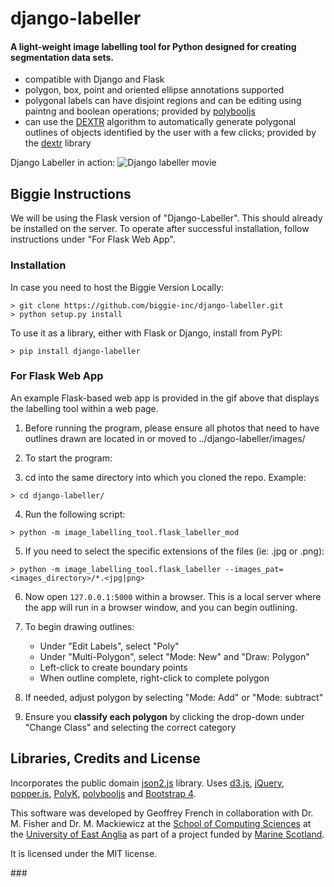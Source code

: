 # django-labeller

#### A light-weight image labelling tool for Python designed for creating segmentation data sets.

- compatible with Django and Flask
- polygon, box, point and oriented ellipse annotations supported
- polygonal labels can have disjoint regions and can be editing using paintng and boolean operations; provided by
  [polybooljs](https://github.com/voidqk/polybooljs)
- can use the [DEXTR](http://people.ee.ethz.ch/~cvlsegmentation/dextr/) algorithm to automatically generate
  polygonal outlines of objects identified by the user with a few clicks; provided by the
  [dextr](https://github.com/Britefury/dextr) library
  
Django Labeller in action:
![Django labeller movie](doc/dextr_boolean_cleanup_v1_small.gif "Django Labeller in action")


## Biggie Instructions

We will be using the Flask version of "Django-Labeller". This should already be installed on the server. To operate after successful installation, follow instructions under "For Flask Web App".


### Installation

In case you need to host the Biggie Version Locally: 

```shell script
> git clone https://github.com/biggie-inc/django-labeller.git
> python setup.py install
````

To use it as a library, either with Flask or Django, install from PyPI:

```shell script
> pip install django-labeller
```

### For Flask Web App
An example Flask-based web app is provided in the gif above that displays the labelling tool within a web page.

1. Before running the program, please ensure all photos that need to have outlines drawn are located in or moved to ../django-labeller/images/

2.  To start the program:

3. cd into the same directory into which you cloned the repo. Example: 
```shell script
> cd django-labeller/
```

4. Run the following script:
 
```shell script
> python -m image_labelling_tool.flask_labeller_mod 
```
5. If you need to select the specific extensions of the files (ie: .jpg or .png):

```shell script
> python -m image_labelling_tool.flask_labeller --images_pat=<images_directory>/*.<jpg|png>
```

6. Now open `127.0.0.1:5000` within a browser. This is a local server where the app will run in a browser window, and you can begin outlining.

7. To begin drawing outlines:
    - Under "Edit Labels", select "Poly"
    - Under "Multi-Polygon", select "Mode: New" and "Draw: Polygon"
    - Left-click to create boundary points
    - When outline complete, right-click to complete polygon

8. If needed, adjust polygon by selecting "Mode: Add" or "Mode: subtract"

9. Ensure you **classify each polygon** by clicking the drop-down under "Change Class" and selecting the correct category
 



## Libraries, Credits and License

Incorporates the public domain [json2.js](https://github.com/douglascrockford/JSON-js) library.
Uses [d3.js](http://d3js.org/), [jQuery](https://jquery.com/), [popper.js](https://popper.js.org/),
[PolyK](http://polyk.ivank.net/), [polybooljs](https://github.com/voidqk/polybooljs) and
[Bootstrap 4](https://getbootstrap.com/docs/4.0/getting-started/introduction/).

This software was developed by Geoffrey French in collaboration with Dr. M. Fisher and
Dr. M. Mackiewicz at the [School of Computing Sciences](http://www.uea.ac.uk/computing)
at the [University of East Anglia](http://www.uea.ac.uk) as part of a project funded by
[Marine Scotland](http://www.gov.scot/Topics/marine).

It is licensed under the MIT license.

<!-- This function is currently not working for different directories. If you want to load images from a different directory, or if you installed from PyPI, tell `flask_labeller`
where to look:

```shell script
> python -m image_labelling_tool.flask_labeller --images_pat=<images_directory>/*.<jpg|png>
```
--!>

<!-- DEXTR does not seem to work at this moment
#### Flask app with DEXTR assisted labelling

<!--First, install the [dextr](https://github.com/Britefury/dextr) library:

```shell script
> pip install dextr
```

<!--Now tell the Flask app to enable DEXTR using the `--enable_dextr` option:

```shell script
> python -m image_labelling_tool.flask_labeller --enable_dextr
````
 
<!--The above will use the ResNet-101 based DEXTR model trained on Pascal VOC 2012 that is provided by
the dextr library. 
If you want to use a custom DEXTR model that you trained for your purposes, use the `--dextr_weights` option:

```shell script
> python -m image_labelling_tool.flask_labeller --dextr_weights=path/to/model.pth
````
--!>

###



